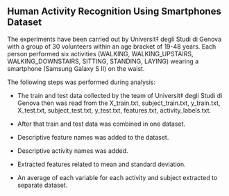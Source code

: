 ## Human Activity Recognition Using Smartphones Dataset

The experiments have been carried out by Universit‡ degli Studi di Genova with a group of 30 volunteers within an age bracket of 19-48 years. Each person performed six activities (WALKING, WALKING_UPSTAIRS, WALKING_DOWNSTAIRS, SITTING, STANDING, LAYING) wearing a smartphone (Samsung Galaxy S II) on the waist.

The following steps was performed during analysis:

* The train and test data collected by the team of Universit‡ degli Studi di Genova then was read from the X_train.txt, subject_train.txt, y_train.txt, X_test.txt, subject_test.txt, y_test.txt, features.txt, activity_labels.txt. 

* After that train and test data was combined in one dataset.

* Descriptive feature names was added to the dataset.

* Descriptive activity names was added.

* Extracted features related to mean and standard deviation.

* An average of each variable for each activity and subject extracted to separate dataset.
